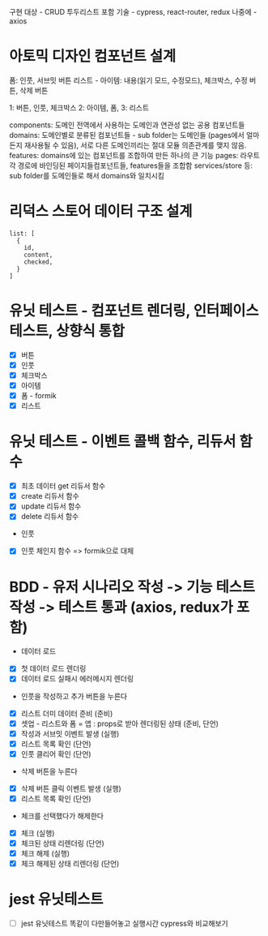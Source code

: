 구현 대상 - CRUD 투두리스트
포함 기술 - cypress, react-router, redux
나중에 - axios

# 아토믹 디자인 컴포넌트 설계

폼: 인풋, 서브밋 버튼
리스트 - 아이템: 내용(읽기 모드, 수정모드), 체크박스, 수정 버튼, 삭제 버튼

1: 버튼, 인풋, 체크박스
2: 아이템, 폼,
3: 리스트

components: 도메인 전역에서 사용하는 도메인과 연관성 없는 공용 컴포넌트들
domains: 도메인별로 분류된 컴포넌트들 - sub folder는 도메인들 (pages에서 얼마든지 재사용될 수 있음), 서로 다른 도메인끼리는 절대 모듈 의존관계를 맺지 않음.
features: domains에 있는 컴포넌트를 조합하여 만든 하나의 큰 기능
pages: 라우트 각 경로에 바인딩된 페이지들컴포넌트들, features들을 조합함
services/store 등: sub folder를 도메인들로 해서 domains와 일치시킴

# 리덕스 스토어 데이터 구조 설계

```
list: [
  {
    id,
    content,
    checked,
  }
]
```

# 유닛 테스트 - 컴포넌트 렌더링, 인터페이스 테스트, 상향식 통합

- [x] 버튼
- [x] 인풋
- [x] 체크박스
- [x] 아이템
- [x] 폼 - formik
- [x] 리스트

# 유닛 테스트 - 이벤트 콜백 함수, 리듀서 함수

- [x] 최초 데이터 get 리듀서 함수
- [x] create 리듀서 함수
- [x] update 리듀서 함수
- [x] delete 리듀서 함수

- 인풋

- [x] 인풋 체인지 함수 => formik으로 대체

# BDD - 유저 시나리오 작성 -> 기능 테스트 작성 -> 테스트 통과 (axios, redux가 포함)

- 데이터 로드

- [x] 첫 데이터 로드 렌더링
- [x] 데이터 로드 실패시 에러메시지 렌더링

- 인풋을 작성하고 추가 버튼을 누른다

- [x] 리스트 더미 데이터 준비 (준비)
- [x] 셋업 - 리스트와 폼 = 앱 : props로 받아 렌더링된 상태 (준비, 단언)
- [x] 작성과 서브밋 이벤트 발생 (실행)
- [x] 리스트 목록 확인 (단언)
- [x] 인풋 클리어 확인 (단언)

- 삭제 버튼을 누른다

- [x] 삭제 버튼 클릭 이벤트 발생 (실행)
- [x] 리스트 목록 확인 (단언)

- 체크를 선택했다가 해제한다

- [x] 체크 (실행)
- [x] 체크된 상태 리렌더링 (단언)
- [x] 체크 해제 (실행)
- [x] 체크 해제된 상태 리렌더링 (단언)

# jest 유닛테스트

- [ ] jest 유닛테스트 똑같이 다만들어놓고 실행시간 cypress와 비교해보기
